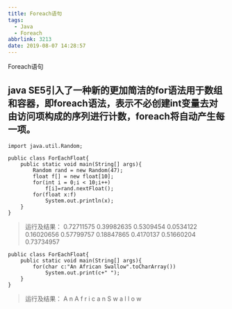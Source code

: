 ```yaml
---
title: Foreach语句
tags:
  - Java
  - Foreach
abbrlink: 3213
date: 2019-08-07 14:28:57
---
```

Foreach语句
<!--more-->
## java SE5引入了一种新的更加简洁的for语法用于数组和容器，即foreach语法，表示不必创建int变量去对由访问项构成的序列进行计数，foreach将自动产生每一项。

```
import java.util.Random;

public class ForEachFloat{
    public static void main(String[] args){
        Random rand = new Random(47);
        float f[] = new float[10];
        for(int i = 0;i < 10;i++)
            f[i]=rand.nextFloat();
        for(float x:f)
            System.out.println(x);
    }
}
```

>运行及结果：
>0.72711575
>0.39982635
>0.5309454
>0.0534122
>0.16020656
>0.57799757
>0.18847865
>0.4170137
>0.51660204
>0.73734957


```
public class ForEachFloat{
    public static void main(String[] args){
        for(char c:"An African Swallow".toCharArray())
        	System.out.print(c+" ");	
    }
}
```

>运行及结果：
>A n   A f r i c a n   S w a l l o w 


